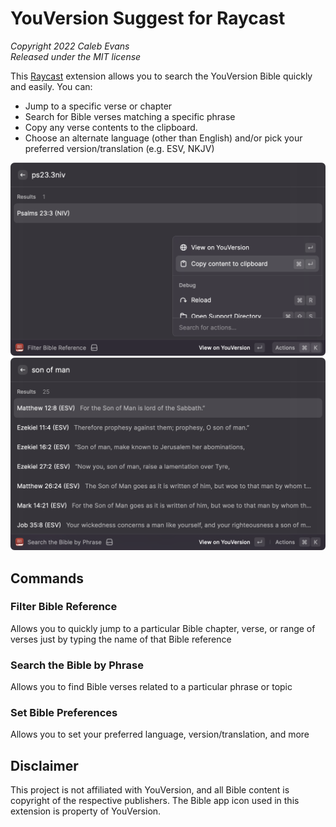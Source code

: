 # YouVersion Suggest for Raycast

_Copyright 2022 Caleb Evans_  
_Released under the MIT license_

This [Raycast][raycast] extension allows you to search the YouVersion Bible
quickly and easily. You can:

- Jump to a specific verse or chapter
- Search for Bible verses matching a specific phrase
- Copy any verse contents to the clipboard.
- Choose an alternate language (other than English) and/or pick your preferred
  version/translation (e.g. ESV, NKJV)

[raycast]: https://www.raycast.com/

![Filter Bible Reference](screenshot-filter.png)
![Search the Bible by Phrase](screenshot-search.png)

## Commands

### Filter Bible Reference

Allows you to quickly jump to a particular Bible chapter, verse, or range of verses just by typing the name of that Bible reference

### Search the Bible by Phrase

Allows you to find Bible verses related to a particular phrase or topic

### Set Bible Preferences

Allows you to set your preferred language, version/translation, and more

## Disclaimer

This project is not affiliated with YouVersion, and all Bible content is
copyright of the respective publishers. The Bible app icon used in this
extension is property of YouVersion.
